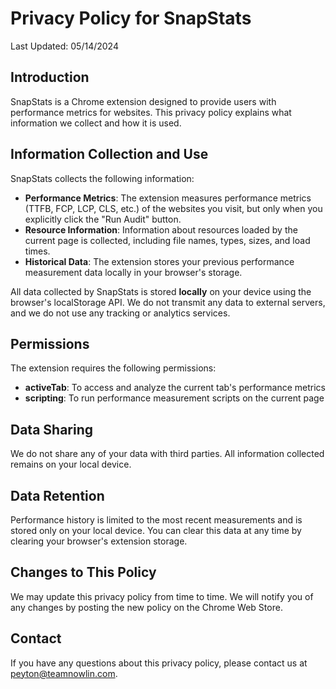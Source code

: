 # Privacy Policy for SnapStats

Last Updated: 05/14/2024

## Introduction

SnapStats is a Chrome extension designed to provide users with performance metrics for websites. This privacy policy explains what information we collect and how it is used.

## Information Collection and Use

SnapStats collects the following information:

- **Performance Metrics**: The extension measures performance metrics (TTFB, FCP, LCP, CLS, etc.) of the websites you visit, but only when you explicitly click the "Run Audit" button.
- **Resource Information**: Information about resources loaded by the current page is collected, including file names, types, sizes, and load times.
- **Historical Data**: The extension stores your previous performance measurement data locally in your browser's storage.

All data collected by SnapStats is stored **locally** on your device using the browser's localStorage API. We do not transmit any data to external servers, and we do not use any tracking or analytics services.

## Permissions

The extension requires the following permissions:

- **activeTab**: To access and analyze the current tab's performance metrics
- **scripting**: To run performance measurement scripts on the current page

## Data Sharing

We do not share any of your data with third parties. All information collected remains on your local device.

## Data Retention

Performance history is limited to the most recent measurements and is stored only on your local device. You can clear this data at any time by clearing your browser's extension storage.

## Changes to This Policy

We may update this privacy policy from time to time. We will notify you of any changes by posting the new policy on the Chrome Web Store.

## Contact

If you have any questions about this privacy policy, please contact us at peyton@teamnowlin.com. 